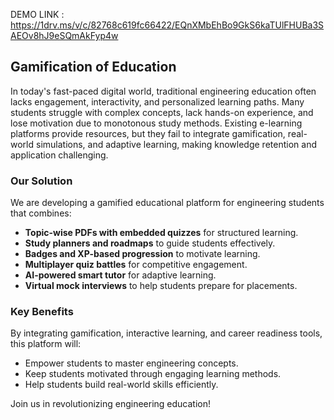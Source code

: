 DEMO LINK :  https://1drv.ms/v/c/82768c619fc66422/EQnXMbEhBo9GkS6kaTUlFHUBa3SAEOv8hJ9eSQmAkFyp4w
## Gamification of Education

In today's fast-paced digital world, traditional engineering education often lacks engagement, interactivity, and personalized learning paths. Many students struggle with complex concepts, lack hands-on experience, and lose motivation due to monotonous study methods. Existing e-learning platforms provide resources, but they fail to integrate gamification, real-world simulations, and adaptive learning, making knowledge retention and application challenging.

### Our Solution

We are developing a gamified educational platform for engineering students that combines:

- **Topic-wise PDFs with embedded quizzes** for structured learning.
- **Study planners and roadmaps** to guide students effectively.
- **Badges and XP-based progression** to motivate learning.
- **Multiplayer quiz battles** for competitive engagement.
- **AI-powered smart tutor** for adaptive learning.
- **Virtual mock interviews** to help students prepare for placements.

### Key Benefits

By integrating gamification, interactive learning, and career readiness tools, this platform will:

- Empower students to master engineering concepts.
- Keep students motivated through engaging learning methods.
- Help students build real-world skills efficiently.

Join us in revolutionizing engineering education!
